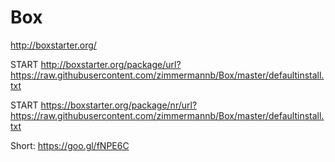 Box
===


http://boxstarter.org/

START http://boxstarter.org/package/url?https://raw.githubusercontent.com/zimmermannb/Box/master/defaultinstall.txt

START https://boxstarter.org/package/nr/url?https://raw.githubusercontent.com/zimmermannb/Box/master/defaultinstall.txt


Short: https://goo.gl/fNPE6C
